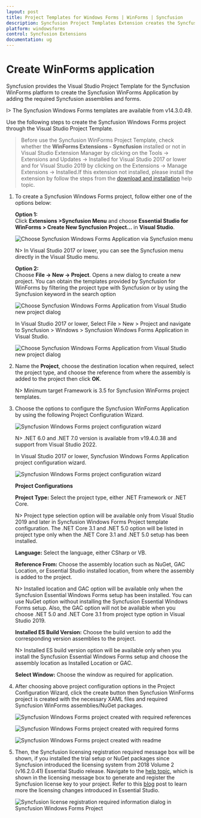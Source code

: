 ```yaml
---
layout: post
title: Project Templates for Windows Forms | WinForms | Syncfusion
description: Syncfusion Project Templates Extension creates the Syncfusion Windows Forms Application by adding the required assemblies.
platform: windowsforms
control: Syncfusion Extensions
documentation: ug
---
```



# Create WinForms application

Syncfusion provides the Visual Studio Project Template for the Syncfusion WinForms platform to create the Syncfusion WinForms Application by adding the required Syncfusion assemblies and forms. 

I> The Syncfusion Windows Forms templates are available from v14.3.0.49. 

Use the following steps to create the Syncfusion Windows Forms project through the Visual Studio Project Template. 

> Before use the Syncfusion WinForms Project Template, check whether the **WinForms Extensions - Syncfusion** installed or not in Visual Studio Extension Manager by clicking on the Tools -> Extensions and Updates -> Installed for Visual Studio 2017 or lower and for Visual Studio 2019 by clicking on the Extensions -> Manage Extensions -> Installed.If this extension not installed, please install the extension by follow the steps from the [download and installation](https://help.syncfusion.com/windowsforms/visual-studio-integration/vs2019-extensions/download-and-installation/) help topic.

1. To create a Syncfusion Windows Forms project, follow either one of the options below:  
    
   **Option 1:**  
   Click **Extensions >Syncfusion Menu** and choose **Essential Studio for WinForms > Create New Syncfusion Project…**  in **Visual Studio**.

   ![Choose Syncfusion Windows Forms Application via Syncfusion menu](Project-Template-images\Syncfusion_Menu_ProjectTemplate.png)

   N> In Visual Studio 2017 or lower, you can see the Syncfusion menu directly in the Visual Studio menu.

   **Option 2:**  
    Choose **File -> New -> Project**. Opens a new dialog to create a new project. You can obtain the templates provided by Syncfusion for WinForms by filtering the project type with Syncfusion or by using the Syncfusion keyword in the search option

   ![Choose Syncfusion Windows Forms Application from Visual Studio new project dialog](Project-Template-images\Syncfusion-Project-Template-Gallery2019-1.png)

   In Visual Studio 2017 or lower, Select File > New > Project and navigate to Syncfusion > Windows > Syncfusion Windows Forms Application in Visual Studio.

   ![Choose Syncfusion Windows Forms Application from Visual Studio new project dialog](Project-Template-images\Syncfusion-Project-Template-Gallery-1.png)

2. Name the **Project**, choose the destination location when required, select the project type, and choose the reference from where the assembly is added to the project then click **OK**.  

   N> Minimum target Framework is 3.5 for Syncfusion WinForms project templates. 

3. Choose the options to configure the Syncfusion WinForms Application by using the following Project Configuration Wizard.  
  
   ![Syncfusion Windows Forms project configuration wizard](Project-Template-images\Syncfusion-Project-Template-Gallery2019-2.png)

   N> .NET 6.0 and .NET 7.0 version is available from v19.4.0.38 and support from Visual Studio 2022. 

   In Visual Studio 2017 or lower, Syncfusion Windows Forms Application project configuration wizard.

   ![Syncfusion Windows Forms project configuration wizard](Project-Template-images\Syncfusion-Project-Template-Gallery-2.png)
                                                     
   **Project Configurations**

   **Project Type:** Select the project type, either .NET Framework or .NET Core.

   N> Project type selection option will be available only from Visual Studio 2019 and later in Syncfusion Windows Forms Project template configuration. The .NET Core 3.1 and .NET 5.0 option will be listed in project type only when the .NET Core 3.1 and .NET 5.0 setup has been installed.

   **Language:** Select the language, either CSharp or VB.

   **Reference From:** Choose the assembly location such as NuGet, GAC Location, or Essential Studio installed location, from where the assembly is added to the project.

   N> Installed location and GAC option will be available only when the Syncfusion Essential Windows Forms setup has been installed. You can use NuGet option without installing the Syncfusion Essential Windows Forms setup. Also, the GAC option will not be available when you choose .NET 5.0 and .NET Core 3.1 from project type option in Visual Studio 2019.

   **Installed ES Build Version:** Choose the build version to add the corresponding version assemblies to the project.

   N> Installed ES build version option will be available only when you install the Syncfusion Essential Windows Forms setup and choose the assembly location as Installed Location or GAC.

   **Select Window:** Choose the window as required for application.
      
4. After choosing above project configuration options in the Project Configuration Wizard, click the create button then Syncfusion WinForms project is created with the necessary XAML files and required Syncfusion WinForms assemblies/NuGet packages. 

   ![Syncfusion Windows Forms project created with required references](Project-Template-images\Syncfusion-Project-Template-Gallery-6.png)

   ![Syncfusion Windows Forms project created with required forms](Project-Template-images\Syncfusion-Project-Template-Gallery-7.png)

   ![Syncfusion Windows Forms project created with readme](Project-Template-images\Syncfusion-Project-Template-Gallery-9.PNG)

5. Then, the Syncfusion licensing registration required message box will be shown, if you installed the trial setup or NuGet packages since Syncfusion introduced the licensing system from 2018 Volume 2 (v16.2.0.41) Essential Studio release. Navigate to the [help topic](https://help.syncfusion.com/common/essential-studio/licensing/license-key#how-to-generate-syncfusion-license-key), which is shown in the licensing message box to generate and register the Syncfusion license key to your project. Refer to this [blog](https://blog.syncfusion.com/post/Whats-New-in-2018-Volume-2-Licensing-Changes-in-the-1620x-Version-of-Essential-Studio.aspx) post to learn more the licensing changes introduced in Essential Studio.

   ![Syncfusion license registration required information dialog in Syncfusion Windows Forms Project](Project-Template-images\Syncfusion-Project-Template-Gallery-8.png)   